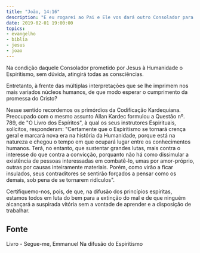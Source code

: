 ```yaml
---
title: "João, 14:16"
description: "E eu rogarei ao Pai e Ele vos dará outro Consolador para que fique convosco para sempre" - Jesus
date: 2019-02-01 19:00:00
topics: 
- evangelho
- biblia
- jesus
- joao
---
```


Na condição daquele Consolador prometido por Jesus à Humanidade o Espiritismo,
sem dúvida, atingirá todas as consciências.

Entretanto, à frente das múltiplas interpretações que se lhe imprimem nos mais
variados núcleos humanos, de que modo esperar o cumprimento da promessa do Cristo?

Nesse sentido recordemos os primórdios da Codificação Kardequiana. Preocupado
com o mesmo assunto Allan Kardec formulou a Questão nº. 789, de "O Livro dos
Espíritos", à qual os seus instrutores Espirituais, solícitos, responderam:
"Certamente que o Espiritismo se tornará crença geral e marcará nova era na
história da Humanidade, porque está na natureza e chegou o tempo em que ocupará
lugar entre os conhecimentos humanos. Terá, no entanto, que sustentar grandes lutas,
mais contra o interesse do que contra a convicção, porquanto não há como dissimular a
existência de pessoas interessadas em combatê-lo, umas por amor-próprio, outras por
causas inteiramente materiais. Porém, como virão a ficar insulados, seus contraditores se
sentirão forçados a pensar como os demais, sob pena de se tornarem ridículos".

Certifiquemo-nos, pois, de que, na difusão dos princípios espíritas, estamos todos
em luta do bem para a extinção do mal e de que ninguém alcançará a suspirada vitória
sem a vontade de aprender e a disposição de trabalhar.


## Fonte
Livro - Segue-me, Emmanuel
Na difusão do Espiritismo
